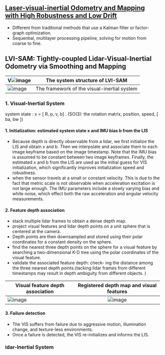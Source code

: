 ## [Laser-visual-inertial Odometry and Mapping with High Robustness and Low Drift](file:///tmp/mozilla_zara0/JFR2018.pdf)

* Different from traditional methods that use a Kalman filter or factor‐graph optimization.
* Sequential, multilayer processing pipeline, solving for motion from coarse to fine.


## LVI-SAM: Tightly-coupled Lidar-Visual-Inertial Odometry via Smoothing and Mapping

| V![image](https://user-images.githubusercontent.com/46463022/146050754-5bde44aa-4c0a-4cca-a6fc-2c9f6dfa12b9.png)| The system structure of LVI-SAM |
|----------|:-------------:|
|![image](https://user-images.githubusercontent.com/46463022/146050785-1deadf7e-b34e-40d7-9c80-a6ed4308d659.png)| The framework of the visual-inertial system|



### 1. Visual-Inertial System

system state : x = [ R, p, v, b] . (SO(3): the rotation matrix, position, speed, [ ba, bw ])


#### 1. Initialization: estimated system state x and IMU bias b from the LIS
* Because depth is directly observable from a lidar, we first initialize the LIS and obtain x and b. Then we interpolate and associate them to each image keyframe based on the image timestamp. Note that the IMU bias is assumed to be constant between two image keyframes. Finally, the estimated x and b from the LIS are used as the initial guess for VIS initialization, which significantly improves initialization speed and robustness.
* when the sensor travels at a small or constant velocity. This is due to the fact that metric scale is not observable when acceleration excitation is not large enough. The IMU parameters include a slowly varying bias and white noise, which effect both the raw acceleration and angular velocity measurements. 

#### 2. Feature depth association
* stack multiple lidar frames to obtain a dense depth map.
* project visual features and lidar depth points on a unit sphere that is centered at the camera.
* Depth points are then downsampled and stored using their polar coordinates for a constant density on the sphere.
* find the nearest three depth points on the sphere for a visual feature by searching a two-dimensional K-D tree using the polar coordinates of the visual feature. 
* validate the associated feature depth: check- ing the distance among the three nearest depth points.(tacking lidar frames from different timestamps may result in depth ambiguity from different objects. )

| Visual feature depth association   |  Registered depth map and visual features |
|----------|:-------------:|
|   ![image](https://user-images.githubusercontent.com/46463022/146060560-75a9fc84-4f3a-4ff3-9bd1-28389208e36f.png) |   ![image](https://user-images.githubusercontent.com/46463022/146068182-26070df2-4bce-4b75-9c26-675eac824e81.png) |




 
#### 3. Failure detection
* The VIS suffers from failure due to aggressive motion, illumination change, and texture-less environments.
* Once a failure is detected, the VIS re-initializes and informs the LIS.

### idar-Inertial System

